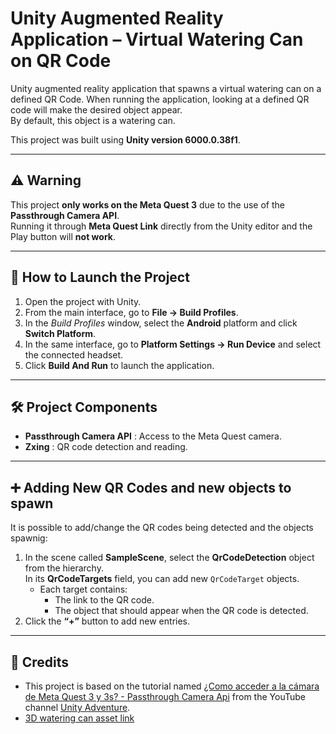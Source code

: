 # Unity Augmented Reality Application – Virtual Watering Can on QR Code

Unity augmented reality application that spawns a virtual watering can on a defined QR Code.
When running the application, looking at a defined QR code will make the desired object appear.  
By default, this object is a watering can.  

This project was built using **Unity version 6000.0.38f1**.

---

## ⚠️ Warning
This project **only works on the Meta Quest 3** due to the use of the **Passthrough Camera API**.  
Running it through **Meta Quest Link** directly from the Unity editor and the Play button will **not work**.

---

## 🚀 How to Launch the Project

1. Open the project with Unity.  
2. From the main interface, go to **File → Build Profiles**.  
3. In the *Build Profiles* window, select the **Android** platform and click **Switch Platform**.  
4. In the same interface, go to **Platform Settings → Run Device** and select the connected headset.  
5. Click **Build And Run** to launch the application.  

---

## 🛠️ Project Components

- **Passthrough Camera API** : Access to the Meta Quest camera.  
- **Zxing** : QR code detection and reading.  

---

## ➕ Adding New QR Codes and new objects to spawn

It is possible to add/change the QR codes being detected and the objects spawnig:

1. In the scene called **SampleScene**, select the **QrCodeDetection** object from the hierarchy. \
In its **QrCodeTargets** field, you can add new `QrCodeTarget` objects.  
   - Each target contains:
     - The link to the QR code.  
     - The object that should appear when the QR code is detected.  
2. Click the **“+”** button to add new entries.   

---

## 🙌 Credits

- This project is based on the tutorial named [¿Como acceder a la cámara de Meta Quest 3 y 3s? - Passthrough Camera Api](https://www.youtube.com/watch?v=GAyt-LP7Bv8) from the YouTube channel [Unity Adventure](https://www.youtube.com/@UnityAdventure).  
- [3D watering can asset link](https://sketchfab.com/3d-models/watering-can-derivative-b2432b27683f46f48cc2b6d532bd5525)  
